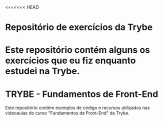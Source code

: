 <<<<<<< HEAD
# Repositório de exercícios da Trybe

Este repositório contém alguns os exercícios que eu fiz enquanto estudei na Trybe. 
=======
# TRYBE - Fundamentos de Front-End

Este repositório contém exemplos de código e recursos utilizados nas videoaulas do curso "Fundamentos de Front-End" da Trybe.
